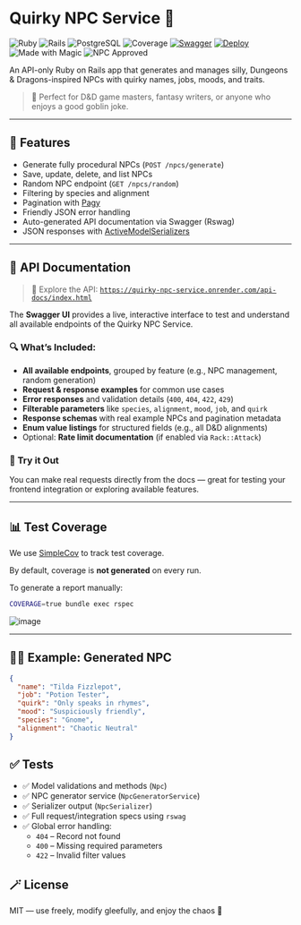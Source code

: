 # Quirky NPC Service 🎲

![Ruby](https://img.shields.io/badge/Ruby-3.2.4-red?logo=ruby)
![Rails](https://img.shields.io/badge/Rails-7.1.5.1-cc0000?logo=rubyonrails)
![PostgreSQL](https://img.shields.io/badge/PostgreSQL-15-blue?logo=postgresql)
![Coverage](https://img.shields.io/badge/coverage-94.94%25-brightgreen)
[![Swagger](https://img.shields.io/badge/docs-Swagger-blue?logo=swagger)](https://quirky-npc-service.onrender.com/api-docs)
[![Deploy](https://img.shields.io/badge/deployed-Render-5b9bd5?logo=render)](https://quirky-npc-service.onrender.com)
![Made with Magic](https://img.shields.io/badge/Made%20with-Magic%E2%9C%A8-purple)
![NPC Approved](https://img.shields.io/badge/NPCs-Quirky%20AF-ff69b4)

An API-only Ruby on Rails app that generates and manages silly, Dungeons & Dragons-inspired NPCs with quirky names, jobs, moods, and traits.

> 🧠 Perfect for D&D game masters, fantasy writers, or anyone who enjoys a good goblin joke.

---

## 🚀 Features

- Generate fully procedural NPCs (`POST /npcs/generate`)
- Save, update, delete, and list NPCs
- Random NPC endpoint (`GET /npcs/random`)
- Filtering by species and alignment
- Pagination with [Pagy](https://github.com/ddnexus/pagy)
- Friendly JSON error handling
- Auto-generated API documentation via Swagger (Rswag)
- JSON responses with [ActiveModelSerializers](https://github.com/rails-api/active_model_serializers)

---

## 📘 API Documentation

> 🔗 Explore the API: [`https://quirky-npc-service.onrender.com/api-docs/index.html`](https://quirky-npc-service.onrender.com/api-docs/index.html)

The **Swagger UI** provides a live, interactive interface to test and understand all available endpoints of the Quirky NPC Service.

### 🔍 What’s Included:

- **All available endpoints**, grouped by feature (e.g., NPC management, random generation)
- **Request & response examples** for common use cases
- **Error responses** and validation details (`400`, `404`, `422`, `429`)
- **Filterable parameters** like `species`, `alignment`, `mood`, `job`, and `quirk`
- **Response schemas** with real example NPCs and pagination metadata
- **Enum value listings** for structured fields (e.g., all D&D alignments)
- Optional: **Rate limit documentation** (if enabled via `Rack::Attack`)

### 🧪 Try it Out

You can make real requests directly from the docs — great for testing your frontend integration or exploring available features.

---

## 📊 Test Coverage

We use [SimpleCov](https://github.com/simplecov-ruby/simplecov) to track test coverage.

By default, coverage is **not generated** on every run.

To generate a report manually:

```bash
COVERAGE=true bundle exec rspec
```
![image](https://github.com/user-attachments/assets/fcaf0120-d08d-4fdd-a535-f76191296874)


---

## 🧙‍♂️ Example: Generated NPC
```json
{
  "name": "Tilda Fizzlepot",
  "job": "Potion Tester",
  "quirk": "Only speaks in rhymes",
  "mood": "Suspiciously friendly",
  "species": "Gnome",
  "alignment": "Chaotic Neutral"
}
```

## ✅ Tests

- ✅ Model validations and methods (`Npc`)
- ✅ NPC generator service (`NpcGeneratorService`)
- ✅ Serializer output (`NpcSerializer`)
- ✅ Full request/integration specs using `rswag`
- ✅ Global error handling:
  - `404` – Record not found
  - `400` – Missing required parameters
  - `422` – Invalid filter values

## 🪄 License

MIT — use freely, modify gleefully, and enjoy the chaos 🐉
